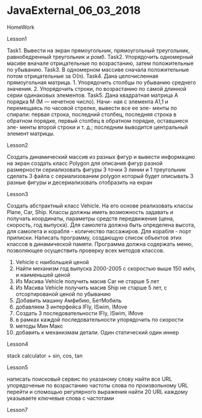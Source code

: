 # JavaExternal_06_03_2018
HomeWork

Lesson1

Task1. Вывести на экран прямоугольник, прямоугольный треугольник, равнобедренный треугольник и ромб.
Task2. Упорядочить одномерный масиве вначале отрицательные по возрастанию, затем положительные по убыванию.
Task3. В одномерном массиве сначала положительные потом отрицательные за О(n).
Task4. Дана целочисленная прямоугольная матрица.
        1. Упорядочить столбцы по убыванию среднего значения.
        2. Упорядочить строки, по возрастанию по самой длинной серии одинаковых элементов.
Task5. Дана квадратная матрица A порядка M (M — нечетное число). Начи-
        ная с элемента A1,1 и перемещаясь по часовой стрелке, вывести все ее эле-
        менты по спирали: первая строка, последний столбец, последняя строка в
        обратном  порядке,  первый  столбец  в  обратном  порядке,  оставшиеся  эле-
        менты второй строки и т. д.; последним выводится центральный элемент
         матрицы.
        
Lesson2
 
Cоздать динамический массив из разных фигур и вывести информацию на экран
создать класс Polygon для описания фигур разной размерности
сериализовать фигуры  3 точки 3 линии и 1 треугольник
сделать 3 файла с сериализованим polygon который будет описывать 3 разные фигуры
и десериализовать отобразить на екран

Lesson3

Создать абстрактный класс Vehicle. На его основе реализовать классы Plane, Car, Ship.
Классы должны иметь возможность задавать и получать координаты, параметры средств передвижения (цена, скорость, год выпуска).
Для самолета должна быть определена высота, для самолета и корабля - количество пассажиров. Для корабля - порт приписки.
Написать программу, создающую список объектов этих классов в динамической памяти.
Программа должна содержать меню, позволяющее осуществить проверку всех методов классов.
1. Vehicle с наибольшей ценой
2. Найти механизм год выпуска 2000-2005 с  скоростью выше 150 км\ч, и наименьшей ценой
3. Из Масива Vehicle получить масив Car не старше 5 лет
4. Из Масива Vehicle получить масив Ship не старше 5 лет, с  отсортированой ценой по убыванию
5. Добавить машину Амфибию, БетМобиль
6. добавляем 3 интерфейса IFly, ISwim, IMove
7. Создать 3 последовательности  IFly, ISwim, IMove
8. в рамках каждой последовательности упорядочить по скорости
9. методы Мин Макс
10. добавить к механизмам детали. Один статический один иннер


Lesson4

stack calculator + sin, cos, tan

Lesson5

написать поисковый сервис
по указаному слову найти все URL упорядоченые по возрастанию частоты слова
по произвольному URL перейти и спомощью регулярного выражения найти 20 URL каждому указываете ключевые слова с частотами

Lesson7

